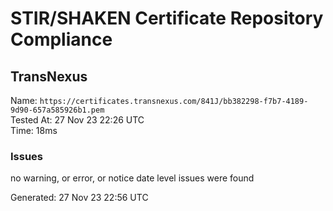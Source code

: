 # STIR/SHAKEN Certificate Repository Compliance

## TransNexus

Name: `https://certificates.transnexus.com/841J/bb382298-f7b7-4189-9d90-657a585926b1.pem`\
Tested At: 27 Nov 23 22:26 UTC\
Time: 18ms

### Issues

no warning, or error, or notice date level issues were found

Generated: 27 Nov 23 22:56 UTC